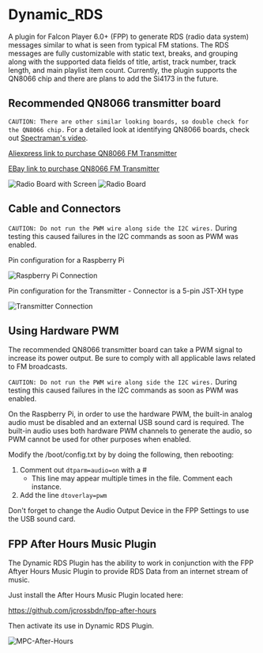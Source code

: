 # Dynamic_RDS

A plugin for Falcon Player 6.0+ (FPP) to generate RDS (radio data system) messages similar to what is seen from typical FM stations. The RDS messages are fully customizable with static text, breaks, and grouping along with the supported data fields of title, artist, track number, track length, and main playlist item count. Currently, the plugin supports the QN8066 chip and there are plans to add the Si4173 in the future.

## Recommended QN8066 transmitter board
```CAUTION: There are other similar looking boards, so double check for the QN8066 chip.``` For a detailed look at identifying QN8066 boards, check out [Spectraman's video](https://www.youtube.com/watch?v=i8re0nc_FdY&t=1017s).

[Aliexpress link to purchase QN8066 FM Transmitter](https://a.aliexpress.com/_mLTpVqO)

[EBay link to purchase QN8066 FM Transmitter](https://www.ebay.com/itm/275031067583?mkcid=16&mkevt=1&mkrid=711-127632-2357-0&ssspo=PB6d-PpwRGC&sssrc=2349624&ssuid=rZ11O1LCRam&var=&widget_ver=artemis&media=COPY)

![Radio Board with Screen](images/radio_board_w_screen.jpeg)
![Radio Board](images/radio_board.jpeg)

## Cable and Connectors
```CAUTION: Do not run the PWM wire along side the I2C wires.``` During testing this caused failures in the I2C commands as soon as PWM was enabled.

Pin configuration for a Raspberry Pi

![Raspberry Pi Connection](images/raspberry_pi_connection.jpeg)

Pin configuration for the Transmitter - Connector is a 5-pin JST-XH type

![Transmitter Connection](images/radio_board_pinout.jpeg)

## Using Hardware PWM
The recommended QN8066 transmitter board can take a PWM signal to increase its power output. Be sure to comply with all applicable laws related to FM broadcasts.

```CAUTION: Do not run the PWM wire along side the I2C wires.``` During testing this caused failures in the I2C commands as soon as PWM was enabled.

On the Raspberry Pi, in order to use the hardware PWM, the built-in analog audio must be disabled and an external USB sound card is required. The built-in audio uses both hardware PWM channels to generate the audio, so PWM cannot be used for other purposes when enabled.

Modify the /boot/config.txt by by doing the following, then rebooting:
1. Comment out ```dtparm=audio=on``` with a #
   - This line may appear multiple times in the file. Comment each instance.
2. Add the line ```dtoverlay=pwm```

Don't forget to change the Audio Output Device in the FPP Settings to use the USB sound card.

## FPP After Hours Music Plugin
The Dynamic RDS Plugin has the ability to work in conjunction with the FPP Aftyer Hours Music Plugin to provide RDS Data from an internet stream of music.

Just install the After Hours Music Plugin located here:

https://github.com/jcrossbdn/fpp-after-hours

Then activate its use in Dynamic RDS Plugin.

![MPC-After-Hours](https://user-images.githubusercontent.com/23623446/201971100-7a213ef5-a22d-4e76-a545-8c8c9724a9e0.JPG)
